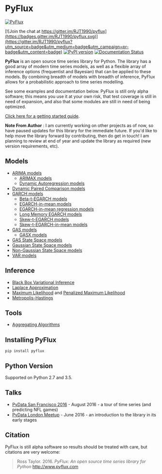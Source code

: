 # PyFlux
[![PyFlux](http://pyflux.com/pyflux.png)](http://github.com/RJT1990/pyflux)

[![Join the chat at https://gitter.im/RJT1990/pyflux](https://badges.gitter.im/RJT1990/pyflux.svg)](https://gitter.im/RJT1990/pyflux?utm_source=badge&utm_medium=badge&utm_campaign=pr-badge&utm_content=badge)
[![PyPI version](https://badge.fury.io/py/pyflux.svg)](https://badge.fury.io/py/pyflux)
[![Documentation Status](https://readthedocs.org/projects/pyflux/badge/?version=latest)](http://pyflux.readthedocs.io/en/latest/?badge=latest)

__PyFlux__ is an open source time series library for Python. The library has a good array of modern time series models, as well as a flexible array of inference options (frequentist and Bayesian) that can be applied to these models. By combining breadth of models with breadth of inference, PyFlux allows for a probabilistic approach to time series modelling.

See some examples and documentation below. PyFlux is still only alpha software; this means you use it at your own risk, that test coverage is still in need of expansion, and also that some modules are still in need of being optimized.

[Click here for a getting started guide](http://pyflux.readthedocs.io/en/latest/getting_started.html).

**Note From Author** : I am currently working on other projects as of now, so have paused updates for this library for the immediate future. If you'd like to help move the library forward by contributing, then do get in touch! I am planning to review at end of year and update the library as required (new version requirements, etc).

## Models

- [ARIMA models](http://pyflux.readthedocs.io/en/latest/arima.html)
  - [ARIMAX models](http://pyflux.readthedocs.io/en/latest/arimax.html)
  - [Dynamic Autoregression models](http://pyflux.readthedocs.io/en/latest/docs/dar.html)
- [Dynamic Paired Comparison models](http://pyflux.readthedocs.io/en/latest/gas_rank.html)
- [GARCH models](http://pyflux.readthedocs.io/en/latest/garch.html)
  - [Beta-t-EGARCH models](http://pyflux.readthedocs.io/en/latest/egarch.html)
  - [EGARCH-in-mean models](http://pyflux.readthedocs.io/en/latest/egarchm.html)
  - [EGARCH-in-mean regression models](http://pyflux.readthedocs.io/en/latest/egarchmreg.html)
  - [Long Memory EGARCH models](http://pyflux.readthedocs.io/en/latest/lmegarch.html)
  - [Skew-t-EGARCH models](http://pyflux.readthedocs.io/en/latest/segarch.html)
  - [Skew-t-EGARCH-in-mean models](http://pyflux.readthedocs.io/en/latest/segarchm.html)
- [GAS models](http://pyflux.readthedocs.io/en/latest/gas.html)
  - [GASX models](http://pyflux.readthedocs.io/en/latest/gasx.html)
- [GAS State Space models](http://pyflux.readthedocs.io/en/latest/gas_llm.html)
- [Gaussian State Space models](http://pyflux.readthedocs.io/en/latest/llm.html)
- [Non-Gaussian State Space models](http://pyflux.readthedocs.io/en/latest/nllm.html)
- [VAR models](http://pyflux.readthedocs.io/en/latest/var.html)

## Inference

- [Black Box Variational Inference](http://pyflux.readthedocs.io/en/latest/bayes.html)
- [Laplace Approximation](http://pyflux.readthedocs.io/en/latest/bayes.html)
- [Maximum Likelihood](http://pyflux.readthedocs.io/en/latest/classical.html) and [Penalized Maximum Likelihood](http://pyflux.readthedocs.io/en/latest/bayes.html)
- [Metropolis-Hastings](http://pyflux.readthedocs.io/en/latest/bayes.html)

## Tools

- [Aggregating Algorithms](http://www.pyflux.com/aggregating-algorithms/)

## Installing PyFlux

```{bash}
pip install pyflux
```

## Python Version

Supported on Python 2.7 and 3.5.

## Talks

- [PyData San Francisco 2016](https://github.com/RJT1990/PyData2016-SanFrancisco) - August 2016 -  a tour of time series (and predicting NFL games)
- [PyData London Meetup](https://github.com/RJT1990/talks/blob/master/PyDataTimeSeriesTalk.ipynb) - June 2016 - an introduction to the library in its early stages

## Citation

PyFlux is still alpha software so results should be treated with care, but citations are very welcome:

> Ross Taylor. 2016.
> _PyFlux: An open source time series library for Python_
> http://www.pyflux.com
